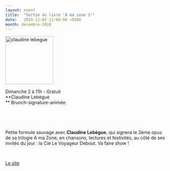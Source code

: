 ```yaml
---
layout: event
title:  "Sortie du livre 'À ma zone 3'"
date:   2018-12-02 11:00:00 +0200
month: décembre-2018
---
```

<span style="font-weight:400;"><img class=" size-thumbnail wp-image-5478 alignleft" src="http://localhost/wpagendarts/wp-content/uploads/2018/10/claudine-lebegue.jpg?w=150" alt="claudine lebegue" width="150" height="150" srcset="http://localhost/wpagendarts/wp-content/uploads/2018/10/claudine-lebegue.jpg 600w, http://localhost/wpagendarts/wp-content/uploads/2018/10/claudine-lebegue-300x300.jpg 300w, http://localhost/wpagendarts/wp-content/uploads/2018/10/claudine-lebegue-150x150.jpg 150w" sizes="(max-width: 150px) 100vw, 150px" /></span>

<span style="font-weight:400;">Dimanche 2 à 11h - </span><span style="font-weight:400;">Gratuit<br /> </span>**Claudine Lebègue  
** <span style="font-weight:400;">Brunch-signature-animée.</span>

&nbsp;

&nbsp;

<span style="font-weight:400;">Petite formule sauvage avec </span>**Claudine Lebègue**<span style="font-weight:400;">, qui signera le 3ème opus de sa trilogie A ma Zone, en chansons, lectures et festivités, au côté de ses invités du jour : la Cie Le Voyageur Debout. Va faire show !</span>

&nbsp;

[Le site](http://claudine.lebegue.free.fr)
